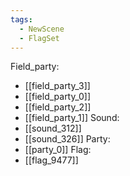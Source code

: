 ```yaml
---
tags:
  - NewScene
  - FlagSet
---
```

Field_party:
- [[field_party_3]]
- [[field_party_0]]
- [[field_party_2]]
- [[field_party_1]]
Sound:
- [[sound_312]]
- [[sound_326]]
Party:
- [[party_0]]
Flag:
- [[flag_9477]]
